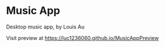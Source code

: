 # Music App

Desktop music app, by Louis Au

Visit preview at https://luc1236060.github.io/MusicAppPreview
